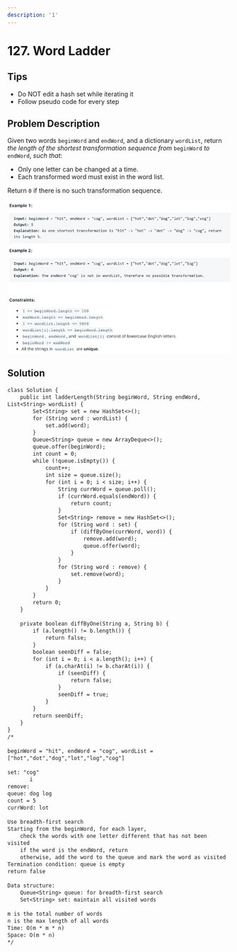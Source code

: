 ```yaml
---
description: '1'
---
```


# 127. Word Ladder

## Tips

* Do NOT edit a hash set while iterating it
* Follow pseudo code for every step

## Problem Description

Given two words `beginWord` and `endWord`, and a dictionary `wordList`, return _the length of the shortest transformation sequence from_ `beginWord` _to_ `endWord`, _such that_:

* Only one letter can be changed at a time.
* Each transformed word must exist in the word list.

Return `0` if there is no such transformation sequence.  


![](../.gitbook/assets/image%20%289%29.png)

## Solution

```text
class Solution {
    public int ladderLength(String beginWord, String endWord, List<String> wordList) {
        Set<String> set = new HashSet<>();
        for (String word : wordList) {
            set.add(word);
        }
        Queue<String> queue = new ArrayDeque<>();
        queue.offer(beginWord);
        int count = 0;
        while (!queue.isEmpty()) {
            count++;
            int size = queue.size();
            for (int i = 0; i < size; i++) {
                String currWord = queue.poll();
                if (currWord.equals(endWord)) {
                    return count;
                }
                Set<String> remove = new HashSet<>();
                for (String word : set) {
                    if (diffByOne(currWord, word)) {
                        remove.add(word);
                        queue.offer(word);
                    }
                }
                for (String word : remove) {
                    set.remove(word);
                }
            }
        }
        return 0;
    }
    
    private boolean diffByOne(String a, String b) {
        if (a.length() != b.length()) {
            return false;
        }
        boolean seenDiff = false;
        for (int i = 0; i < a.length(); i++) {
            if (a.charAt(i) != b.charAt(i)) {
                if (seenDiff) {
                    return false;
                }
                seenDiff = true;
            }
        }
        return seenDiff;
    }
}
/*

beginWord = "hit", endWord = "cog", wordList = ["hot","dot","dog","lot","log","cog"]

set: "cog"
       i
remove: 
queue: dog log
count = 5
currWord: lot

Use breadth-first search
Starting from the beginWord, for each layer,
    check the words with one letter different that has not been visited
    if the word is the endWord, return
    otherwise, add the word to the queue and mark the word as visited
Termination condition: queue is empty
return false

Data structure:
    Queue<String> queue: for breadth-first search
    Set<String> set: maintain all visited words

m is the total number of words
n is the max length of all words
Time: O(m * m * n)
Space: O(m * n)
*/
```

